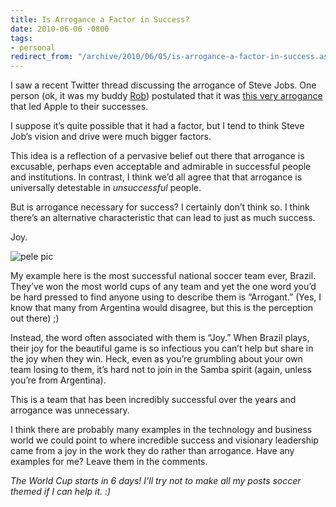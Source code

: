 ```yaml
---
title: Is Arrogance a Factor in Success?
date: 2010-06-06 -0800
tags:
- personal
redirect_from: "/archive/2010/06/05/is-arrogance-a-factor-in-success.aspx/"
---
```


I saw a recent Twitter thread discussing the arrogance of Steve Jobs.
One person (ok, it was my buddy
[Rob](http://blog.wekeroad.com/ "Rob Conery")) postulated that it was
[this very
arrogance](http://twitter.com/robconery/status/14646872138 "Jobs is arrogant")
that led Apple to their successes.

I suppose it’s quite possible that it had a factor, but I tend to think
Steve Job’s vision and drive were much bigger factors.

This idea is a reflection of a pervasive belief out there that arrogance
is excusable, perhaps even acceptable and admirable in successful people
and institutions. In contrast, I think we’d all agree that that
arrogance is universally detestable in *unsuccessful* people.

But is arrogance necessary for success? I certainly don’t think so. I
think there’s an alternative characteristic that can lead to just as
much success.

Joy.

![pele
pic](https://haacked.com/images/haacked_com/WindowsLiveWriter/IsArroganceaFactorinSuccess_7D49/pele%20pic_3.jpg "pele pic")

My example here is the most successful national soccer team ever,
Brazil. They’ve won the most world cups of any team and yet the one word
you’d be hard pressed to find anyone using to describe them is
“Arrogant.” (Yes, I know that many from Argentina would disagree, but
this is the perception out there) ;)

Instead, the word often associated with them is “Joy.” When Brazil
plays, their joy for the beautiful game is so infectious you can’t help
but share in the joy when they win. Heck, even as you’re grumbling about
your own team losing to them, it’s hard not to join in the Samba spirit
(again, unless you’re from Argentina).

This is a team that has been incredibly successful over the years and
arrogance was unnecessary.

I think there are probably many examples in the technology and business
world we could point to where incredible success and visionary
leadership came from a joy in the work they do rather than arrogance.
Have any examples for me? Leave them in the comments.

*The World Cup starts in 6 days! I’ll try not to make all my posts
soccer themed if I can help it. :)*

